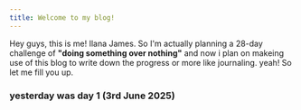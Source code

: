 ```yaml
---
title: Welcome to my blog!
---
```

Hey guys, this is me! Ilana James.
So I'm actually planning a 28-day challenge of **"doing something over nothing"** 
and now i plan on makeing use of this blog to write down the progress or more like journaling. yeah!
So let me fill you up. 
### yesterday was day 1 (3rd June 2025)
